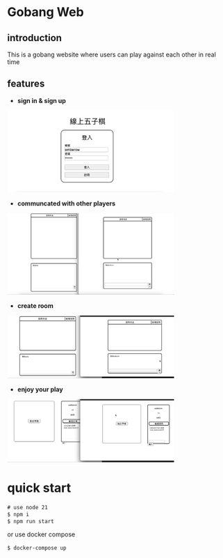 # Gobang Web

## introduction
This is a gobang website where users can play against each other in real time

## features

- **sign in & sign up**

<img src="https://github.com/emberow/blog-image/blob/main/BlogImg/gobang%20login.png?raw=true"  style="width: 40vw;" > <br>

- **communcated with other players**

<img src="https://github.com/emberow/blog-image/blob/main/BlogImg/gobang%20websocket%20comunication.gif?raw=true"  style="width: 40vw;" > <br>

- **create room**

<img src="https://github.com/emberow/blog-image/blob/main/BlogImg/gobang%20create%20room.gif?raw=true"  style="width: 40vw;" > <br>

- **enjoy your play**

<img src="https://github.com/emberow/blog-image/blob/main/BlogImg/gobang%20play.gif?raw=true"  style="width: 40vw;" > <br>

# quick start 

```
# use node 21
$ npm i
$ npm run start
```

or use docker compose
```
$ docker-compose up
```




